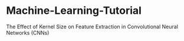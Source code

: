 # Machine-Learning-Tutorial
The Effect of Kernel Size on Feature Extraction in Convolutional Neural Networks (CNNs)
